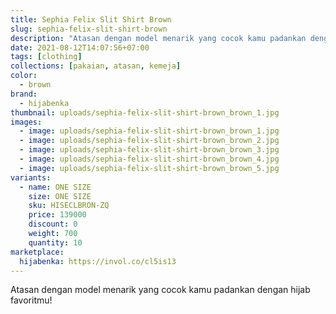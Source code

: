 ```yaml
---
title: Sephia Felix Slit Shirt Brown
slug: sephia-felix-slit-shirt-brown
description: "Atasan dengan model menarik yang cocok kamu padankan dengan hijab favoritmu!"
date: 2021-08-12T14:07:56+07:00
tags: [clothing]
collections: [pakaian, atasan, kemeja]
color:
  - brown
brand:
  - hijabenka
thumbnail: uploads/sephia-felix-slit-shirt-brown_brown_1.jpg
images:
  - image: uploads/sephia-felix-slit-shirt-brown_brown_1.jpg
  - image: uploads/sephia-felix-slit-shirt-brown_brown_2.jpg
  - image: uploads/sephia-felix-slit-shirt-brown_brown_3.jpg
  - image: uploads/sephia-felix-slit-shirt-brown_brown_4.jpg
  - image: uploads/sephia-felix-slit-shirt-brown_brown_5.jpg
variants:
  - name: ONE SIZE
    size: ONE SIZE
    sku: HISECLBRON-ZQ
    price: 139000
    discount: 0
    weight: 700
    quantity: 10
marketplace:
  hijabenka: https://invol.co/cl5is13
---
```


Atasan dengan model menarik yang cocok kamu padankan dengan hijab favoritmu!
